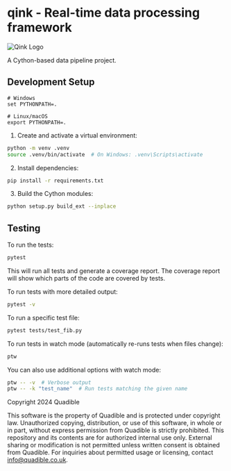 # qink - Real-time data processing framework

<img src="logo.png" alt="Qink Logo" >

A Cython-based data pipeline project.

## Development Setup

```
# Windows
set PYTHONPATH=.

# Linux/macOS
export PYTHONPATH=.
```

1. Create and activate a virtual environment:

```bash
python -m venv .venv
source .venv/bin/activate  # On Windows: .venv\Scripts\activate
```

2. Install dependencies:

```bash
pip install -r requirements.txt
```

3. Build the Cython modules:

```bash
python setup.py build_ext --inplace
```

## Testing

To run the tests:

```bash
pytest
```

This will run all tests and generate a coverage report. The coverage report will show which parts of the code are covered by tests.

To run tests with more detailed output:

```bash
pytest -v
```

To run a specific test file:

```bash
pytest tests/test_fib.py
```

To run tests in watch mode (automatically re-runs tests when files change):

```bash
ptw
```

You can also use additional options with watch mode:

```bash
ptw -- -v  # Verbose output
ptw -- -k "test_name"  # Run tests matching the given name
```

Copyright 2024 Quadible

This software is the property of Quadible and is protected under copyright law. Unauthorized copying, distribution, or use of this software, in whole or in part, without express permission from Quadible is strictly prohibited.
This repository and its contents are for authorized internal use only. External sharing or modification is not permitted unless written consent is obtained from Quadible.
For inquiries about permitted usage or licensing, contact [info@quadible.co.uk](mailto:info@quadible.co.uk).
